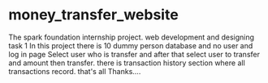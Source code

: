 # money_transfer_website
The spark foundation internship project.
web development and designing task 1
In this project there is 10 dummy person database and no user and log in page
Select user who is transfer and after that select user to transfer and amount then transfer.
there is transaction history section where all transactions record.
that's all 
Thanks....
